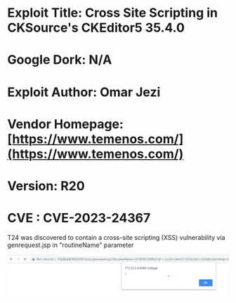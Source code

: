 # Exploit Title: Cross Site Scripting in CKSource's CKEditor5 35.4.0
# Google Dork: N/A
# Exploit Author: Omar Jezi
# Vendor Homepage: [https://www.temenos.com/](https://www.temenos.com/)
# Version: R20
# CVE : CVE-2023-24367

T24 was discovered to contain a cross-site scripting (XSS) vulnerability via genrequest.jsp in "routineName" parameter

![alt text](https://raw.githubusercontent.com/mrojz/T24/main/T24_XSS.png)
